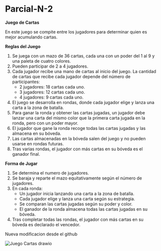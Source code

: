 # Parcial-N-2
**Juego de Cartas**
 
En este juego se compite entre los jugadores para determinar quien es mejor acumulando cartas.

**Reglas del Juego**
1. Se juega con un mazo de 36 cartas, cada una con un poder del 1 al 9 y una paleta de cuatro colores.
2. Pueden participar de 2 a 4 jugadores.
3. Cada jugador recibe una mano de cartas al inicio del juego. La cantidad de cartas que recibe cada jugador depende del número de participantes:
   - 2 jugadores: 18 cartas cada uno.
   - 3 jugadores: 12 cartas cada uno.
   - 4 jugadores: 9 cartas cada uno.
4. El juego se desarrolla en rondas, donde cada jugador elige y lanza una carta a la zona de batalla.
5. Para ganar la ronda y obtener las cartas jugadas, un jugador debe lanzar una carta del mismo color que la primera carta jugada en la ronda, pero con un poder mayor.
6. El jugador que gane la ronda recoge todas las cartas jugadas y las almacena en su bóveda.
7. Las cartas almacenadas en la bóveda salen del juego y no pueden usarse en rondas futuras.
8. Tras varias rondas, el jugador con más cartas en su bóveda es el ganador final.

**Forma de Jugar**
1. Se determina el numero de jugadores.
2. Se baraja y reparte el mazo equitativamente según el número de jugadores.
3. En cada ronda:
   - Un jugador inicia lanzando una carta a la zona de batalla.
   - Cada jugador elige y lanza una carta según su estrategia.
   - Se comparan las cartas jugadas según su poder y color.
   - El ganador de la ronda almacena todas las cartas jugadas en su bóveda.
4. Tras completar todas las rondas, el jugador con más cartas en su bóveda es declarado el vencedor.

Nueva modificacion desde el github

![Juego Cartas drawio](https://github.com/user-attachments/assets/427776ed-5e5e-4d7b-bf5e-1bb470f73b0a)
